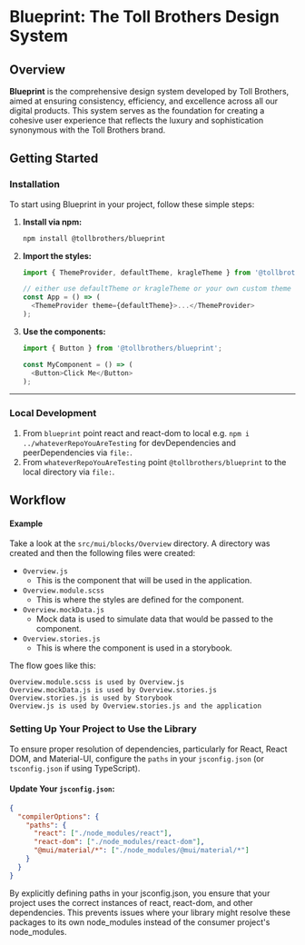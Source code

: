 # Blueprint: The Toll Brothers Design System

## Overview

**Blueprint** is the comprehensive design system developed by Toll Brothers, aimed at ensuring consistency, efficiency, and excellence across all our digital products. This system serves as the foundation for creating a cohesive user experience that reflects the luxury and sophistication synonymous with the Toll Brothers brand.

## Getting Started

### Installation

To start using Blueprint in your project, follow these simple steps:

1. **Install via npm:**

   ```bash
   npm install @tollbrothers/blueprint
   ```

2. **Import the styles:**

   ```javascript
   import { ThemeProvider, defaultTheme, kragleTheme } from '@tollbrothers/blueprint';

   // either use defaultTheme or kragleTheme or your own custom theme
   const App = () => (
     <ThemeProvider theme={defaultTheme}>...</ThemeProvider>
   );
   ```

3. **Use the components:**

   ```javascript
   import { Button } from '@tollbrothers/blueprint';

   const MyComponent = () => (
     <Button>Click Me</Button>
   );
   ```

---

### Local Development

1. From `blueprint` point react and react-dom to local e.g. `npm i ../whateverRepoYouAreTesting` for devDependencies and peerDependencies via `file:`.
2. From `whateverRepoYouAreTesting` point `@tollbrothers/blueprint` to the local directory via `file:`.


## Workflow

#### Example

Take a look at the `src/mui/blocks/Overview` directory. A directory was created and then the following files were created:

- `Overview.js`
  - This is the component that will be used in the application.
- `Overview.module.scss`
  - This is where the styles are defined for the component.
- `Overview.mockData.js`
  - Mock data is used to simulate data that would be passed to the component.
- `Overview.stories.js`
  - This is where the component is used in a storybook.

The flow goes like this:
```
Overview.module.scss is used by Overview.js
Overview.mockData.js is used by Overview.stories.js
Overview.stories.js is used by Storybook
Overview.js is used by Overview.stories.js and the application
```

### Setting Up Your Project to Use the Library

To ensure proper resolution of dependencies, particularly for React, React DOM, and Material-UI, configure the `paths` in your `jsconfig.json` (or `tsconfig.json` if using TypeScript).

#### Update Your `jsconfig.json`:

```json
{
  "compilerOptions": {
    "paths": {
      "react": ["./node_modules/react"],
      "react-dom": ["./node_modules/react-dom"],
      "@mui/material/*": ["./node_modules/@mui/material/*"]
    }
  }
}
```

By explicitly defining paths in your jsconfig.json, you ensure that your project uses the correct instances of react, react-dom, and other dependencies. This prevents issues where your library might resolve these packages to its own node_modules instead of the consumer project's node_modules.
